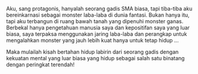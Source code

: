 Aku, sang protagonis, hanyalah seorang gadis SMA biasa, tapi tiba-tiba aku bereinkarnasi sebagai monster laba-laba di dunia fantasi. Bukan hanya itu, tapi aku terbangun di ruang bawah tanah yang dipenuhi monster ganas. Berbekal hanya pengetahuan manusia saya dan kepositifan saya yang luar biasa, saya terpaksa menggunakan jaring laba-laba dan perangkap untuk mengalahkan monster yang jauh lebih kuat hanya untuk tetap hidup ...

Maka mulailah kisah bertahan hidup labirin dari seorang gadis dengan kekuatan mental yang luar biasa yang hidup sebagai salah satu binatang dengan peringkat terendah!
